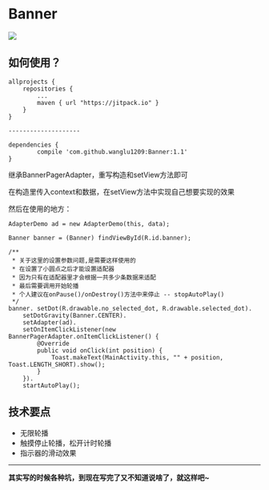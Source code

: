 # Banner

![](file:///Users/WangLu/Desktop/gif1.gif)

## 如何使用？

	allprojects {
		repositories {
			...
			maven { url "https://jitpack.io" }
		}
	}	
	
	--------------------
	
	dependencies {
	        compile 'com.github.wanglu1209:Banner:1.1'
	}
继承BannerPagerAdapter，重写构造和setView方法即可

在构造里传入context和数据，在setView方法中实现自己想要实现的效果

然后在使用的地方：

   	AdapterDemo ad = new AdapterDemo(this, data);
   	
    Banner banner = (Banner) findViewById(R.id.banner);

    /**
     * 关于这里的设置参数问题,是需要这样使用的
     * 在设置了小圆点之后才能设置适配器
     * 因为只有在适配器里才会根据一共多少条数据来适配
     * 最后需要调用开始轮播
     * 个人建议在onPause()/onDestroy()方法中来停止 -- stopAutoPlay()
     */
    banner. setDot(R.drawable.no_selected_dot, R.drawable.selected_dot).
        setDotGravity(Banner.CENTER).
        setAdapter(ad).
        setOnItemClickListener(new BannerPagerAdapter.onItemClickListener() {
            @Override
            public void onClick(int position) {
                Toast.makeText(MainActivity.this, "" + position, Toast.LENGTH_SHORT).show();
            }
        }).
        startAutoPlay();





## 技术要点

- 无限轮播
- 触摸停止轮播，松开计时轮播
- 指示器的滑动效果



---


**其实写的时候各种坑，到现在写完了又不知道说啥了，就这样吧~**
